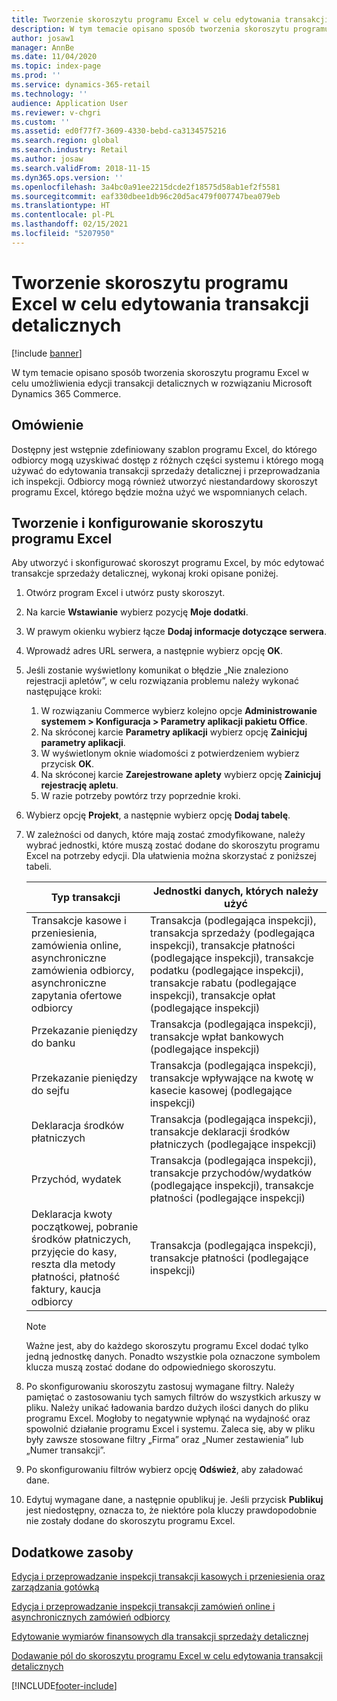 ```yaml
---
title: Tworzenie skoroszytu programu Excel w celu edytowania transakcji detalicznych
description: W tym temacie opisano sposób tworzenia skoroszytu programu Excel w celu umożliwienia edycji transakcji detalicznych w rozwiązaniu Microsoft Dynamics 365 Commerce.
author: josaw1
manager: AnnBe
ms.date: 11/04/2020
ms.topic: index-page
ms.prod: ''
ms.service: dynamics-365-retail
ms.technology: ''
audience: Application User
ms.reviewer: v-chgri
ms.custom: ''
ms.assetid: ed0f77f7-3609-4330-bebd-ca3134575216
ms.search.region: global
ms.search.industry: Retail
ms.author: josaw
ms.search.validFrom: 2018-11-15
ms.dyn365.ops.version: ''
ms.openlocfilehash: 3a4bc0a91ee2215dcde2f18575d58ab1ef2f5581
ms.sourcegitcommit: eaf330dbee1db96c20d5ac479f007747bea079eb
ms.translationtype: HT
ms.contentlocale: pl-PL
ms.lasthandoff: 02/15/2021
ms.locfileid: "5207950"
---
```

# <a name="create-an-excel-workbook-to-edit-retail-transactions"></a>Tworzenie skoroszytu programu Excel w celu edytowania transakcji detalicznych

[!include [banner](../includes/banner.md)]

W tym temacie opisano sposób tworzenia skoroszytu programu Excel w celu umożliwienia edycji transakcji detalicznych w rozwiązaniu Microsoft Dynamics 365 Commerce.

## <a name="overview"></a>Omówienie

Dostępny jest wstępnie zdefiniowany szablon programu Excel, do którego odbiorcy mogą uzyskiwać dostęp z różnych części systemu i którego mogą używać do edytowania transakcji sprzedaży detalicznej i przeprowadzania ich inspekcji. Odbiorcy mogą również utworzyć niestandardowy skoroszyt programu Excel, którego będzie można użyć we wspomnianych celach.

## <a name="create-and-configure-an-excel-workbook"></a>Tworzenie i konfigurowanie skoroszytu programu Excel

Aby utworzyć i skonfigurować skoroszyt programu Excel, by móc edytować transakcje sprzedaży detalicznej, wykonaj kroki opisane poniżej.

1. Otwórz program Excel i utwórz pusty skoroszyt.
1. Na karcie **Wstawianie** wybierz pozycję **Moje dodatki**.
1. W prawym okienku wybierz łącze **Dodaj informacje dotyczące serwera**.
1. Wprowadź adres URL serwera, a następnie wybierz opcję **OK**.
1. Jeśli zostanie wyświetlony komunikat o błędzie „Nie znaleziono rejestracji apletów”, w celu rozwiązania problemu należy wykonać następujące kroki:

    1. W rozwiązaniu Commerce wybierz kolejno opcje **Administrowanie systemem \> Konfiguracja \> Parametry aplikacji pakietu Office**.
    1. Na skróconej karcie **Parametry aplikacji** wybierz opcję **Zainicjuj parametry aplikacji**.
    1. W wyświetlonym oknie wiadomości z potwierdzeniem wybierz przycisk **OK**.
    1. Na skróconej karcie **Zarejestrowane aplety** wybierz opcję **Zainicjuj rejestrację apletu**.
    1. W razie potrzeby powtórz trzy poprzednie kroki.

1. Wybierz opcję **Projekt**, a następnie wybierz opcję **Dodaj tabelę**.
1. W zależności od danych, które mają zostać zmodyfikowane, należy wybrać jednostki, które muszą zostać dodane do skoroszytu programu Excel na potrzeby edycji. Dla ułatwienia można skorzystać z poniższej tabeli.

    | Typ transakcji | Jednostki danych, których należy użyć |
    |------------------|----------------------|
    | Transakcje kasowe i przeniesienia, zamówienia online, asynchroniczne zamówienia odbiorcy, asynchroniczne zapytania ofertowe odbiorcy | Transakcja (podlegająca inspekcji), transakcja sprzedaży (podlegająca inspekcji), transakcje płatności (podlegające inspekcji), transakcje podatku (podlegające inspekcji), transakcje rabatu (podlegające inspekcji), transakcje opłat (podlegające inspekcji) |
    | Przekazanie pieniędzy do banku | Transakcja (podlegająca inspekcji), transakcje wpłat bankowych (podlegające inspekcji) |
    | Przekazanie pieniędzy do sejfu | Transakcja (podlegająca inspekcji), transakcje wpływające na kwotę w kasecie kasowej (podlegające inspekcji) |
    | Deklaracja środków płatniczych | Transakcja (podlegająca inspekcji), transakcje deklaracji środków płatniczych (podlegające inspekcji) |
    | Przychód, wydatek | Transakcja (podlegająca inspekcji), transakcje przychodów/wydatków (podlegające inspekcji), transakcje płatności (podlegające inspekcji) |
    | Deklaracja kwoty początkowej, pobranie środków płatniczych, przyjęcie do kasy, reszta dla metody płatności, płatność faktury, kaucja odbiorcy | Transakcja (podlegająca inspekcji), transakcje płatności (podlegające inspekcji) |

    > [!NOTE]
    > Ważne jest, aby do każdego skoroszytu programu Excel dodać tylko jedną jednostkę danych. Ponadto wszystkie pola oznaczone symbolem klucza muszą zostać dodane do odpowiedniego skoroszytu.

1. Po skonfigurowaniu skoroszytu zastosuj wymagane filtry. Należy pamiętać o zastosowaniu tych samych filtrów do wszystkich arkuszy w pliku. Należy unikać ładowania bardzo dużych ilości danych do pliku programu Excel. Mogłoby to negatywnie wpłynąć na wydajność oraz spowolnić działanie programu Excel i systemu. Zaleca się, aby w pliku były zawsze stosowane filtry „Firma” oraz „Numer zestawienia” lub „Numer transakcji”.
1. Po skonfigurowaniu filtrów wybierz opcję **Odśwież**, aby załadować dane.
1. Edytuj wymagane dane, a następnie opublikuj je. Jeśli przycisk **Publikuj** jest niedostępny, oznacza to, że niektóre pola kluczy prawdopodobnie nie zostały dodane do skoroszytu programu Excel.

## <a name="additional-resources"></a>Dodatkowe zasoby

[Edycja i przeprowadzanie inspekcji transakcji kasowych i przeniesienia oraz zarządzania gotówką](edit-cash-trans.md)

[Edycja i przeprowadzanie inspekcji transakcji zamówień online i asynchronicznych zamówień odbiorcy](edit-order-trans.md)

[Edytowanie wymiarów finansowych dla transakcji sprzedaży detalicznej](edit-financial-dim.md)

[Dodawanie pól do skoroszytu programu Excel w celu edytowania transakcji detalicznych](add-fields-excel.md)


[!INCLUDE[footer-include](../includes/footer-banner.md)]